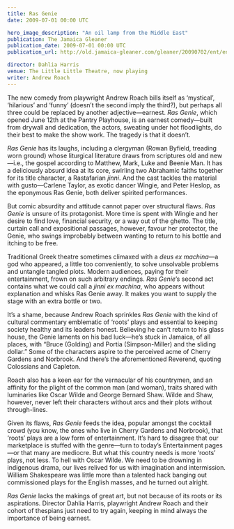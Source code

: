 ```yaml
---
title: Ras Genie
date: 2009-07-01 00:00 UTC

hero_image_description: "An oil lamp from the Middle East"
publication: The Jamaica Gleaner
publication_date: 2009-07-01 00:00 UTC
publication_url: http://old.jamaica-gleaner.com/gleaner/20090702/ent/ent1.html

director: Dahlia Harris
venue: The Little Little Theatre, now playing
writer: Andrew Roach
---
```


The new comedy from playwright Andrew Roach bills itself as ‘mystical’,
‘hilarious’ and ‘funny’ (doesn’t the second imply the third?), but perhaps all
three could be replaced by another adjective—earnest. *Ras Genie*, which opened
June 12th at the Pantry Playhouse, is an earnest comedy—built from drywall and
dedication, the actors, sweating under hot floodlights, do their best to make
the show work. The tragedy is that it doesn’t.

*Ras Genie* has its laughs, including a clergyman (Rowan Byfield, treading worn
ground) whose liturgical literature draws from scriptures old and new—i.e., the
gospel according to Matthew, Mark, Luke and Beenie Man. It has a deliciously
absurd idea at its core, swirling two Abrahamic faiths together for its title
character, a Rastafarian *jinni*. And the cast tackles the material with
gusto—Carlene Taylor, as exotic dancer Wingie, and Peter Heslop, as the
eponymous Ras Genie, both deliver spirited performances.

But comic absurdity and attitude cannot paper over structural flaws. *Ras Genie*
is unsure of its protagonist. More time is spent with Wingie and her desire to
find love, financial security, or a way out of the ghetto. The title, curtain
call and expositional passages, however, favour her protector, the Genie, who
swings improbably between wanting to return to his bottle and itching to be
free.

Traditional Greek theatre sometimes climaxed with a *deus ex machina*—a god who
appeared, a little too conveniently, to solve unsolvable problems and untangle
tangled plots. Modern audiences, paying for their entertainment, frown on such
arbitrary endings. *Ras Genie*’s second act contains what we could call a *jinni
ex machina*, who appears without explanation and whisks Ras Genie away. It makes
you want to supply the stage with an extra bottle or two.

It’s a shame, because Andrew Roach sprinkles *Ras Genie* with the kind of
cultural commentary emblematic of ‘roots’ plays and essential to keeping society
healthy and its leaders honest. Believing he can’t return to his glass house,
the Genie laments on his bad luck—he’s stuck in Jamaica, of all places, with
“Bruce (Golding) and Portia (Simpson-Miller) and the sliding dollar.” Some of
the characters aspire to the perceived acme of Cherry Gardens and Norbrook. And
there’s the aforementioned Reverend, quoting Colossians and Capleton.

Roach also has a keen ear for the vernacular of his countrymen, and an affinity
for the plight of the common man (and woman), traits shared with luminaries like
Oscar Wilde and George Bernard Shaw. Wilde and Shaw, however, never left their
characters without arcs and their plots without through-lines.

Given its flaws, *Ras Genie* feeds the idea, popular amongst the cocktail crowd
(you know, the ones who live in Cherry Gardens and Norbrook), that ‘roots’ plays
are a low form of entertainment. It’s hard to disagree that our marketplace is
stuffed with the genre—turn to today’s Entertainment pages—or that many are
mediocre. But what this country needs is more ‘roots’ plays, not less. To hell
with Oscar Wilde. We need to be drowning in indigenous drama, our lives relived
for us with imagination and intermission. William Shakespeare was little more
than a talented hack banging out commissioned plays for the English masses, and
he turned out alright.

*Ras Genie* lacks the makings of great art, but not because of its roots or its
aspirations. Director Dahlia Harris, playwright Andrew Roach and their cohort of
thespians just need to try again, keeping in mind always the importance of being
earnest.
